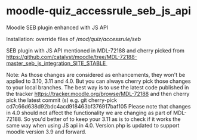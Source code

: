 # moodle-quiz_accessrule_seb_js_api
Moodle SEB plugin enhanced with JS API

Installation: override files of */mod/quiz/accessrule/seb*

SEB plugin with JS API mentioned in MDL-72188 and cherry picked from https://github.com/catalyst/moodle/tree/MDL-72188-master_seb_js_integration_SITE_STABLE 

Note: As those changes are considered as enhancements, they won't be applied to 3.10, 3.11 and 4.0. But you can always cherry pick those changes to your local branches. The best way is to use the latest code published in the tracker https://tracker.moodle.org/browse/MDL-72188 and then cherry pick the latest commit (s) e.g. git cherry-pick cd7c66d638d92bdc4acd918463bf376917baf105
Please note that changes in 4.0 should not affect the functionality we are changing as part of MDL-72188. So you'd better of to keep your 3.11 as is to check if it works the same way when using JS api in 4.0.
Version.php is updated to support moodle version 3.9 and forward. 
